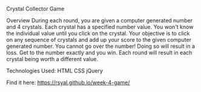 Crystal Collector Game

Overview
During each round, you are given a computer generated number and 4 crystals. Each crystal has a specified number value. You won't know the individual value until you click on the crystal. Your objective is to click on any sequence of crystals and add up your score to the given computer generated number. You cannot go over the number! Doing so will result in a loss. Get to the number exactly and you win. Each round will result in each crystal being worth a different value. 

Technologies Used:
HTML
CSS
jQuery

Find it here: https://rsyal.github.io/week-4-game/